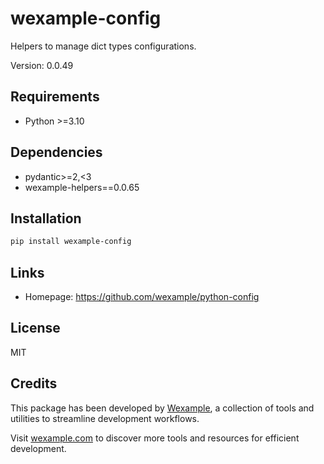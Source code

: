 # wexample-config

Helpers to manage dict types configurations.

Version: 0.0.49

## Requirements

- Python >=3.10

## Dependencies

- pydantic>=2,<3
- wexample-helpers==0.0.65

## Installation

```bash
pip install wexample-config
```

## Links

- Homepage: https://github.com/wexample/python-config

## License

MIT
## Credits

This package has been developed by [Wexample](https://wexample.com), a collection of tools and utilities to streamline development workflows.

Visit [wexample.com](https://wexample.com) to discover more tools and resources for efficient development.